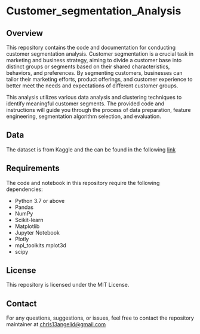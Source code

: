 # Customer_segmentation_Analysis
## Overview
This repository contains the code and documentation for conducting customer segmentation analysis. Customer segmentation is a crucial task in marketing and business strategy, aiming to divide a customer base into distinct groups or segments based on their shared characteristics, behaviors, and preferences. By segmenting customers, businesses can tailor their marketing efforts, product offerings, and customer experience to better meet the needs and expectations of different customer groups.

This analysis utilizes various data analysis and clustering techniques to identify meaningful customer segments. The provided code and instructions will guide you through the process of data preparation, feature engineering, segmentation algorithm selection, and evaluation.

## Data
The dataset is from  Kaggle and the can be found in the following [link](https://www.kaggle.com/code/mukeshkumar95/k-means-clustering-for-marketing/input) 

## Requirements
The code and notebook in this repository require the following dependencies:
- Python 3.7 or above
- Pandas
- NumPy
- Scikit-learn
- Matplotlib
- Jupyter Notebook
- Plotly
- mpl_toolkits.mplot3d
- scipy

## License
This repository is licensed under the MIT License.

## Contact
For any questions, suggestions, or issues, feel free to contact the repository maintainer at chris13angelid@gmail.com
